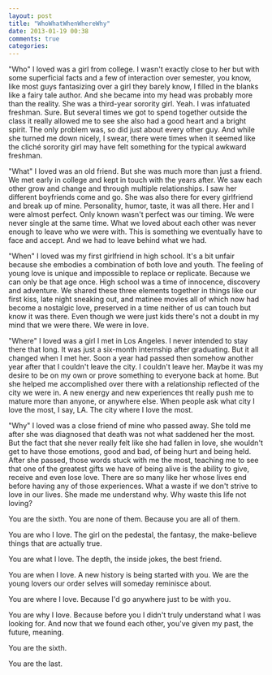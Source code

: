 ```yaml
---
layout: post
title: "WhoWhatWhenWhereWhy"
date: 2013-01-19 00:38
comments: true
categories: 
---
```


"Who" I loved was a girl from college. I wasn't exactly close to her but with some superficial facts and a few of interaction over semester, you know, like most guys fantasizing over a girl they barely know, I filled in the blanks like a fairy tale author. And she became into my head was probably more than the reality. She was a third-year sorority girl. Yeah. I was infatuated freshman. Sure. But several times we got to spend together outside the class it really allowed me to see she also had a good heart and a bright spirit. The only problem was, so did just about every other guy. And while she turned me down nicely, I swear, there were times when it seemed like the cliché sorority girl may have felt something for the typical awkward freshman.

"What" I loved was an old friend. But she was much more than just a friend. We met early in college and kept in touch with the years after. We saw each other grow and change and through multiple relationships. I saw her different boyfriends come and go. She was also there for every girlfriend and break up of mine. Personality, humor, taste, it was all there. Her and I were almost perfect. Only known wasn't perfect was our timing. We were never single at the same time. What we loved about each other was never enough to leave who we were with. This is something we eventually have to face and accept. And we had to leave behind what we had.

"When" I loved was my first girlfriend in high school. It's a bit unfair because she embodies a combination of both love and youth. The feeling of young love is unique and impossible to replace or replicate. Because we can only be that age once. High school was a time of innocence, discovery and adventure. We shared these three elements together in things like our first kiss, late night sneaking out, and matinee movies all of which now had become a nostalgic love, preserved in a time neither of us can touch but know it was there. Even though we were just kids there's not a doubt in my mind that we were there. We were in love.

"Where" I loved was a girl I met in Los Angeles. I never intended to stay there that long. It was just a six-month internship after graduating. But it all changed when I met her. Soon a year had passed then somehow another year after that I couldn't leave the city. I couldn't leave her. Maybe it was my desire to be on my own or prove something to everyone back at home. But she helped me accomplished over there with a relationship reflected of the city we were in. A new energy and new experiences tht really push me to mature more than anyone, or anywhere else. When people ask what city I love the most, I say, LA. The city where I love the most.

"Why" I loved was a close friend of mine who passed away. She told me after she was diagnosed that death was not what saddened her the most. But the fact that she never really felt like she had fallen in love, she wouldn't get to have those emotions, good and bad, of being hurt and being held. After she passed, those words stuck with me the most, teaching me to see that one of the greatest gifts we have of being alive is the ability to give, receive and even lose love. There are so many like her whose lives end before having any of those experiences. What a waste if we don't strive to love in our lives. She made me understand why. Why waste this life not loving?

You are the sixth. You are none of them. Because you are all of them.

You are who I love. The girl on the pedestal, the fantasy, the make-believe things that are actually true.

You are what I love. The depth, the inside jokes, the best friend.

You are when I love. A new history is being started with you. We are the young lovers our order selves will someday reminisce about.

You are where I love. Because I'd go anywhere just to be with you.

You are why I love. Because before you I didn't truly understand what I was looking for. And now that we found each other, you've given my past, the future, meaning. 

You are the sixth.

You are the last.